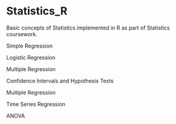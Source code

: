 # Statistics_R
Basic concepts of Statistics implemented in R as part of Statistics coursework.

Simple Regression

Logistic Regression

Multiple Regression

Confidence Intervals and Hypothesis Tests

Muitiple Regression

Time Series Regression

ANOVA


